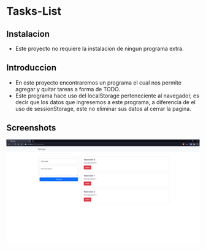 # Tasks-List

## Instalacion

- Este proyecto no requiere la instalacion de ningun programa extra.
## Introduccion

- En este proyecto encontraremos un programa el cual nos permite agregar y quitar tareas a forma de TODO.
- Este programa hace uso del localStorage perteneciente al navegador, es decir que los datos que ingresemos a este programa, a diferencia de el uso de sessionStorage, este no eliminar sus datos al cerrar la pagina.
## Screenshots

![Screenshot](Screenshot-Task-List.png)

